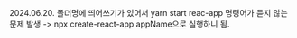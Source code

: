 2024.06.20.
폴더명에 띄어쓰기가 있어서 yarn start reac-app 명령어가 듣지 않는 문제 발생
-> npx create-react-app appName으로 실행하니 됨.
